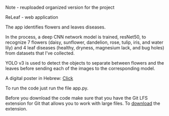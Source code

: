 Note - reuploaded organized version for the project

ReLeaf - web application

The app identifies flowers and leaves diseases.

In the process, a deep CNN network model is trained, resNet50,  to recognize 7 flowers (daisy, sunflower, dandelion, rose, tulip, iris, and water lily) and 4 leaf diseases (healthy, dryness, magnesium lack, and bug holes) from datasets that I’ve collected.

YOLO v3 is used to detect the objects to separate between flowers and the leaves before sending each of the images to the corresponding model.

A digital poster in Hebrew: [Click]( https://annaf93.wixsite.com/releaf)

To run the code just run the file app.py.

Before you download the code make sure that you have the Git LFS extension for Git that allows you to work with large files.
To [download](https://docs.github.com/en/free-pro-team@latest/github/managing-large-files/installing-git-large-file-storage) the extension.
